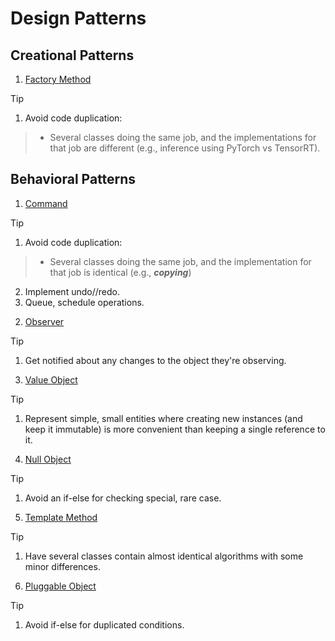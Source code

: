 # Design Patterns

## Creational Patterns

1. [Factory Method](./lessons/factory-method.ipynb)
> [!TIP]
> 1. Avoid code duplication:
> > * Several classes doing the same job, and the implementations for that job are different (e.g., inference using PyTorch vs TensorRT).

## Behavioral Patterns

1. [Command](./lessons/command.ipynb)
> [!TIP]
> 1. Avoid code duplication:
> >  * Several classes doing the same job, and the implementation for that job is identical (e.g., ***copying***)
> 2. Implement undo//redo.
> 3. Queue, schedule operations.
2. [Observer](./lessons/observer.ipynb)
> [!TIP]
> 1. Get notified about any changes to the object they're observing.
3. [Value Object](./lessons/value-object.ipynb)
> [!TIP]
> 1. Represent simple, small entities where creating new instances (and keep it immutable) is more convenient than keeping a single reference to it.
4. [Null Object](./lessons/null-object.ipynb)
> [!TIP]
> 1. Avoid an if-else for checking special, rare case.
5. [Template Method](./lessons/template-method.ipynb)
> [!TIP]
> 1. Have several classes contain almost identical algorithms with some minor differences.
6. [Pluggable Object](./lessons/pluggable-object.ipynb)
> [!TIP]
> 1. Avoid if-else for duplicated conditions.